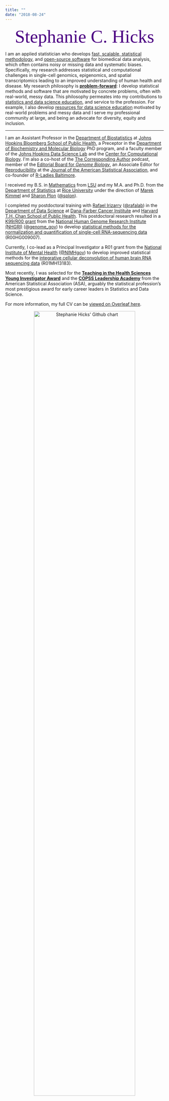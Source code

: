 ```yaml
---
title: ""
date: "2018-08-24"
---
```


<center><font color="#4B0082"><font style="font-size:6vw"><font face='Great Vibes'>Stephanie C. Hicks</font></font></font></center>

I am an applied statistician who develops [fast, scalable, statistical methodology](../projects/index.html), and [open-source software](../software/index.html) for biomedical data analysis, which often contains noisy or missing data and systematic biases. Specifically, my research addresses statistical and computational challenges in single-cell genomics, epigenomics, and spatial transcriptomics leading to an improved understanding of human health and disease. My research philosophy is [**problem-forward**](http://simplystatistics.org/2013/05/29/what-statistics-should-do-about-big-data-problem-forward-not-solution-backward/): I develop statistical methods and software that are motivated by concrete problems, often with real-world, messy data. This philosophy permeates into my contributions to [statistics and data science education](../teaching/index.html), and service to the profession. For example, I also develop [resources for data science education](https://www.opencasestudies.org) motivated by real-world problems and messy data and I serve my professional community at large, and being an advocate for diversity, equity and inclusion.

---

I am an Assistant Professor in the [Department of Biostatistics](https://www.jhsph.edu/departments/biostatistics/) at [Johns Hopkins Bloomberg School of Public Health](https://www.jhsph.edu), a Preceptor in the [Department of Biochemistry and Molecular Biology](http://www.jhu-bmb-phd.org/faculty/stephanie-hicks) PhD program, and a faculty member of the [Johns Hopkins Data Science Lab](http://jhudatascience.org) and the [Center for Computational Biology](https://ccb.jhu.edu/people.php). I'm also a co-host of the [The Corresponding Author](https://twitter.com/CorrespondAuth) podcast, member of the [Editorial Board for _Genome Biology_](https://genomebiology.biomedcentral.com/about/editorial-board), an Associate Editor for [Reproducibility](https://jasa-acs.github.io/repro-guide/) at the [Journal of the American Statistical Association](https://www.tandfonline.com/toc/uasa20/current), and co-founder of [R-Ladies Baltimore](https://www.meetup.com/rladies-baltimore/). 



I received my B.S. in [Mathematics](https://www.math.lsu.edu) from [LSU](https://www.lsu.edu) and my M.A. and Ph.D. from the [Department of Statistics](http://statistics.rice.edu) at [Rice University](http://www.rice.edu) under the direction of [Marek Kimmel](https://profiles.rice.edu/faculty/marek-kimmel) and [Sharon Plon](https://www.bcm.edu/people-search/sharon-plon-28865) ([@splon](https://twitter.com/splon)). 

I completed my postdoctoral training with [Rafael Irizarry](http://rafalab.dfci.harvard.edu) ([@rafalab](https://twitter.com/rafalab)) in the [Department of Data Science](https://ds.dfci.harvard.edu/) at [Dana-Farber Cancer Institute](http://www.dana-farber.org) and [Harvard T.H. Chan School of Public Health](http://www.hsph.harvard.edu/biostatistics). This postdoctoral research resulted in a [K99/R00 grant](https://grants.nih.gov/grants/guide/pa-files/PA-16-077.html) from the [National Human Genome Research Institute (NHGRI)](https://www.genome.gov/) ([@genome_gov](https://twitter.com/genome_gov)) to develop [statistical methods for the normalization and quantification of single-cell RNA-sequencing data](https://projectreporter.nih.gov/project_info_description.cfm?aid=9243746&icde=32574421&ddparam=&ddvalue=&ddsub=&cr=1&csb=default&cs=ASC&pball=) (R00HG009007). 

Currently, I co-lead as a Principal Investigator a R01 grant from the [National Institute of Mental Health](https://www.nimh.nih.gov/) ([@NIMHgov](https://twitter.com/NIMHgov)) to develop improved statistical methods for the [integrative cellular deconvolution of human brain RNA sequencing data](https://reporter.nih.gov/search/qPVsXfCAiEWzTUirO5-Ppg/project-details/10138028#similar-Projects) (R01MH13183). 

Most recently, I was selected for the [**Teaching in the Health Sciences Young Investigator Award**](https://community.amstat.org/tshs/awards/younginvestigatoraward) and the [**COPSS Leadership Academy**](https://magazine.amstat.org/blog/2021/05/01/2021-copss-award-winners/) from the American Statistical Association (ASA), arguably the statistical profession’s most prestigious award for early career leaders in Statistics and Data Science. 

For more information, my full CV can be [viewed on Overleaf here](https://www.overleaf.com/read/zkhjvkdbbpvv).

<center><img src="http://ghchart.rshah.org/4b0082/stephaniehicks" alt="Stephanie Hicks' Github chart" /, width = "80%", height = "80%"></a></center>